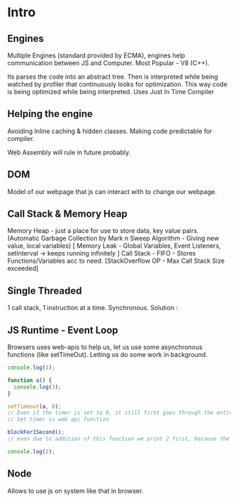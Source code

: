 # Intro

## Engines

Multiple Engines (standard provided by ECMA), engines help communication between JS and Computer. Most Popular - V8 (C++).

Its parses the code into an abstract tree. Then is interpreted while being watched by profiler that continuously looks for optimization. This way code is being optimized while being interpreted. Uses Just In Time Compiler

## Helping the engine

Avoiding Inline caching & hidden classes. Making code predictable for compiler.

Web Assembly will rule in future probably.

## DOM

Model of our webpage that js can interact with to change our webpage.

## Call Stack & Memory Heap

Memory Heap - just a place for use to store data, key value pairs. (Automatic Garbage Collection by Mark n Sweep Algorithm - Giving new value, local variables) [ Memory Leak - Global Variables, Event Listeners, setInterval -> keeps running infinitely ]
Call Stack - FIFO - Stores Functions/Variables acc to need. [StackOverflow OP -  Max Call Stack Size exceeded]

## Single Threaded

1 call stack, 1 instruction at a time. Synchronous. Solution :

## JS Runtime - Event Loop

Browsers uses web-apis to help us, let us use some asynchronous functions (like setTimeOut). Letting us do some work in background.

```js
console.log(1);

function a() {
  console.log(3);
}

setTimeout(a, 0);
// Even if the timer is set to 0, it still first goes through the entire file , making sure the stack is empty before executing it.
// Set timer is web api function

blockFor1Second();
// even due to addition of this function we print 2 first, because the function a() was thrown out of JS env to browser , its only allowed when the global context is over (call stack is empty). Instead the function a() is put on a queue (callback Q) which are ready to put on the call stack ( the execution stack ). This deferred and allowance of function a() is called event loop.

console.log(2);
```

## Node

Allows to use js on system like that in browser.
